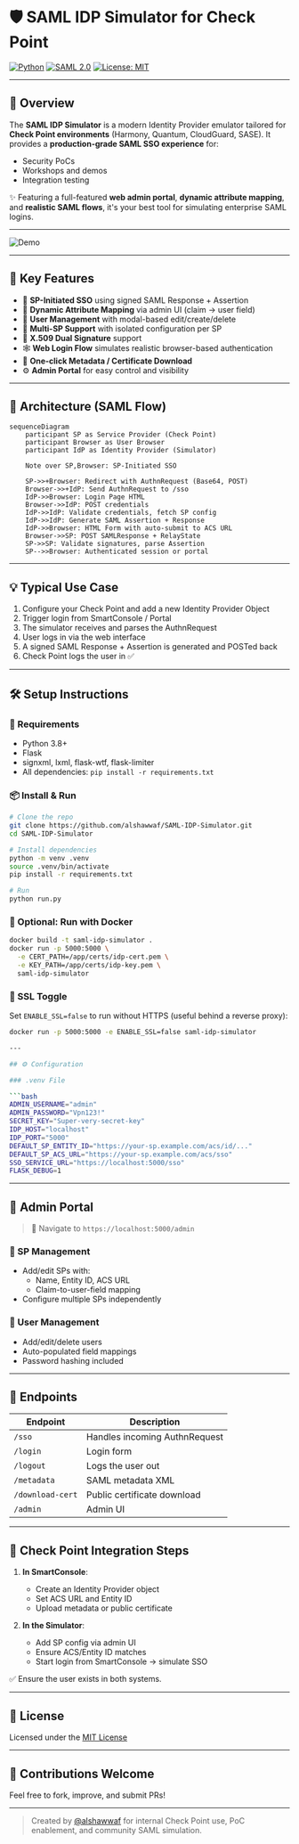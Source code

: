 # 🛡️ SAML IDP Simulator for Check Point

[![Python](https://img.shields.io/badge/python-3.8%2B-blue)](https://www.python.org/)  [![SAML 2.0](https://img.shields.io/badge/SAML-2.0-green)](https://en.wikipedia.org/wiki/SAML_2.0)  [![License: MIT](https://img.shields.io/badge/License-MIT-yellow.svg)](LICENSE)

---

## 🚀 Overview

The **SAML IDP Simulator** is a modern Identity Provider emulator tailored for **Check Point environments** (Harmony, Quantum, CloudGuard, SASE). It provides a **production-grade SAML SSO experience** for:

- Security PoCs
- Workshops and demos
- Integration testing

✨ Featuring a full-featured **web admin portal**, **dynamic attribute mapping**, and **realistic SAML flows**, it's your best tool for simulating enterprise SAML logins.

---

![Demo](https://github.com/alshawwaf/SAML_IDP_Simulator/blob/main/assets/Demo-SC.gif)

---

## 🌟 Key Features

- 🔐 **SP-Initiated SSO** using signed SAML Response + Assertion  
- 🧩 **Dynamic Attribute Mapping** via admin UI (claim → user field)  
- 👤 **User Management** with modal-based edit/create/delete  
- 🧪 **Multi-SP Support** with isolated configuration per SP  
- 🔑 **X.509 Dual Signature** support  
- 🕸️ **Web Login Flow** simulates realistic browser-based authentication  
- 📁 **One-click Metadata / Certificate Download**  
- ⚙️ **Admin Portal** for easy control and visibility  

---

## 🧱 Architecture (SAML Flow)

```mermaid
sequenceDiagram
    participant SP as Service Provider (Check Point)
    participant Browser as User Browser
    participant IdP as Identity Provider (Simulator)

    Note over SP,Browser: SP-Initiated SSO

    SP->>+Browser: Redirect with AuthnRequest (Base64, POST)
    Browser->>+IdP: Send AuthnRequest to /sso
    IdP->>Browser: Login Page HTML
    Browser->>IdP: POST credentials
    IdP->>IdP: Validate credentials, fetch SP config
    IdP->>IdP: Generate SAML Assertion + Response
    IdP->>Browser: HTML Form with auto-submit to ACS URL
    Browser->>SP: POST SAMLResponse + RelayState
    SP->>SP: Validate signatures, parse Assertion
    SP-->>Browser: Authenticated session or portal
```


---

## 💡 Typical Use Case

1. Configure your Check Point and add a new Identity Provider Object
2. Trigger login from SmartConsole / Portal  
3. The simulator receives and parses the AuthnRequest  
4. User logs in via the web interface  
5. A signed SAML Response + Assertion is generated and POSTed back  
6. Check Point logs the user in ✅

---

## 🛠️ Setup Instructions

### 🔧 Requirements

- Python 3.8+
- Flask
- signxml, lxml, flask-wtf, flask-limiter
- All dependencies: `pip install -r requirements.txt`

### 📦 Install & Run

```bash
# Clone the repo
git clone https://github.com/alshawwaf/SAML-IDP-Simulator.git
cd SAML-IDP-Simulator

# Install dependencies
python -m venv .venv
source .venv/bin/activate
pip install -r requirements.txt

# Run
python run.py
```

### 🐳 Optional: Run with Docker

```bash
docker build -t saml-idp-simulator .
docker run -p 5000:5000 \
  -e CERT_PATH=/app/certs/idp-cert.pem \
  -e KEY_PATH=/app/certs/idp-key.pem \
  saml-idp-simulator
```

### 🔄 SSL Toggle
Set `ENABLE_SSL=false` to run without HTTPS (useful behind a reverse proxy):

```bash
docker run -p 5000:5000 -e ENABLE_SSL=false saml-idp-simulator

---

## ⚙️ Configuration

### .venv File

```bash
ADMIN_USERNAME="admin"
ADMIN_PASSWORD="Vpn123!"
SECRET_KEY="Super-very-secret-key"
IDP_HOST="localhost"
IDP_PORT="5000"
DEFAULT_SP_ENTITY_ID="https://your-sp.example.com/acs/id/..."
DEFAULT_SP_ACS_URL="https://your-sp.example.com/acs/sso"
SSO_SERVICE_URL="https://localhost:5000/sso"
FLASK_DEBUG=1
```

---

## 🔐 Admin Portal

> 🧭 Navigate to `https://localhost:5000/admin`

### 🔹 SP Management
- Add/edit SPs with:
  - Name, Entity ID, ACS URL
  - Claim-to-user-field mapping
- Configure multiple SPs independently

### 🔹 User Management
- Add/edit/delete users
- Auto-populated field mappings
- Password hashing included

---

## 🔄 Endpoints

| Endpoint           | Description                      |
|--------------------|----------------------------------|
| `/sso`             | Handles incoming AuthnRequest    |
| `/login`           | Login form                       |
| `/logout`          | Logs the user out                |
| `/metadata`        | SAML metadata XML                |
| `/download-cert`   | Public certificate download      |
| `/admin`           | Admin UI                         |

---

## 🧪 Check Point Integration Steps

1. **In SmartConsole**:
   - Create an Identity Provider object
   - Set ACS URL and Entity ID
   - Upload metadata or public certificate

2. **In the Simulator**:
   - Add SP config via admin UI
   - Ensure ACS/Entity ID matches
   - Start login from SmartConsole → simulate SSO

✅ Ensure the user exists in both systems.

---

## 📄 License

Licensed under the [MIT License](LICENSE)

---

## 🙌 Contributions Welcome

Feel free to fork, improve, and submit PRs!

---

> Created by [@alshawwaf](https://github.com/alshawwaf) for internal Check Point use, PoC enablement, and community SAML simulation.

